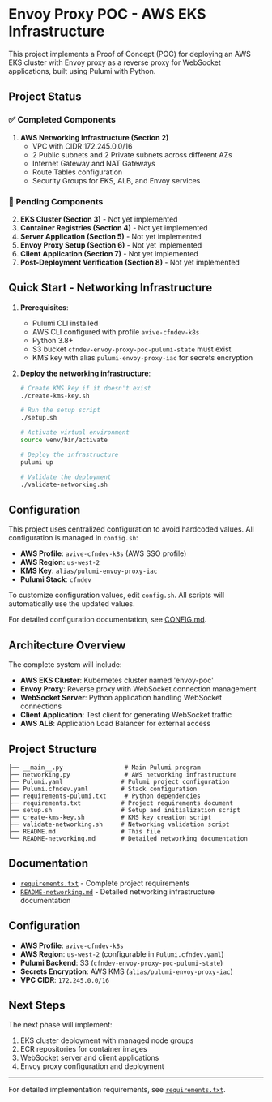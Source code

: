 # Envoy Proxy POC - AWS EKS Infrastructure

This project implements a Proof of Concept (POC) for deploying an AWS EKS cluster with Envoy proxy as a reverse proxy for WebSocket applications, built using Pulumi with Python.

## Project Status

### ✅ Completed Components

1. **AWS Networking Infrastructure (Section 2)**
   - VPC with CIDR 172.245.0.0/16
   - 2 Public subnets and 2 Private subnets across different AZs
   - Internet Gateway and NAT Gateways
   - Route Tables configuration
   - Security Groups for EKS, ALB, and Envoy services

### 🚧 Pending Components

2. **EKS Cluster (Section 3)** - Not yet implemented
3. **Container Registries (Section 4)** - Not yet implemented  
4. **Server Application (Section 5)** - Not yet implemented
5. **Envoy Proxy Setup (Section 6)** - Not yet implemented
6. **Client Application (Section 7)** - Not yet implemented
7. **Post-Deployment Verification (Section 8)** - Not yet implemented

## Quick Start - Networking Infrastructure

1. **Prerequisites**:
   - Pulumi CLI installed
   - AWS CLI configured with profile `avive-cfndev-k8s`
   - Python 3.8+
   - S3 bucket `cfndev-envoy-proxy-poc-pulumi-state` must exist
   - KMS key with alias `pulumi-envoy-proxy-iac` for secrets encryption

2. **Deploy the networking infrastructure**:
   ```bash
   # Create KMS key if it doesn't exist
   ./create-kms-key.sh
   
   # Run the setup script
   ./setup.sh
   
   # Activate virtual environment
   source venv/bin/activate
   
   # Deploy the infrastructure
   pulumi up
   
   # Validate the deployment
   ./validate-networking.sh
   ```

## Configuration

This project uses centralized configuration to avoid hardcoded values. All configuration is managed in `config.sh`:

- **AWS Profile**: `avive-cfndev-k8s` (AWS SSO profile)
- **AWS Region**: `us-west-2`
- **KMS Key**: `alias/pulumi-envoy-proxy-iac`
- **Pulumi Stack**: `cfndev`

To customize configuration values, edit `config.sh`. All scripts will automatically use the updated values.

For detailed configuration documentation, see [CONFIG.md](CONFIG.md).

## Architecture Overview

The complete system will include:

- **AWS EKS Cluster**: Kubernetes cluster named 'envoy-poc'
- **Envoy Proxy**: Reverse proxy with WebSocket connection management
- **WebSocket Server**: Python application handling WebSocket connections
- **Client Application**: Test client for generating WebSocket traffic
- **AWS ALB**: Application Load Balancer for external access

## Project Structure

```
├── __main__.py                 # Main Pulumi program
├── networking.py               # AWS networking infrastructure
├── Pulumi.yaml                # Pulumi project configuration
├── Pulumi.cfndev.yaml         # Stack configuration
├── requirements-pulumi.txt     # Python dependencies
├── requirements.txt           # Project requirements document
├── setup.sh                   # Setup and initialization script
├── create-kms-key.sh          # KMS key creation script
├── validate-networking.sh     # Networking validation script
├── README.md                  # This file
└── README-networking.md       # Detailed networking documentation
```

## Documentation

- [`requirements.txt`](requirements.txt) - Complete project requirements
- [`README-networking.md`](README-networking.md) - Detailed networking infrastructure documentation

## Configuration

- **AWS Profile**: `avive-cfndev-k8s`
- **AWS Region**: `us-west-2` (configurable in `Pulumi.cfndev.yaml`)
- **Pulumi Backend**: S3 (`cfndev-envoy-proxy-poc-pulumi-state`)
- **Secrets Encryption**: AWS KMS (`alias/pulumi-envoy-proxy-iac`)
- **VPC CIDR**: `172.245.0.0/16`

## Next Steps

The next phase will implement:
1. EKS cluster deployment with managed node groups
2. ECR repositories for container images
3. WebSocket server and client applications
4. Envoy proxy configuration and deployment

---

For detailed implementation requirements, see [`requirements.txt`](requirements.txt).